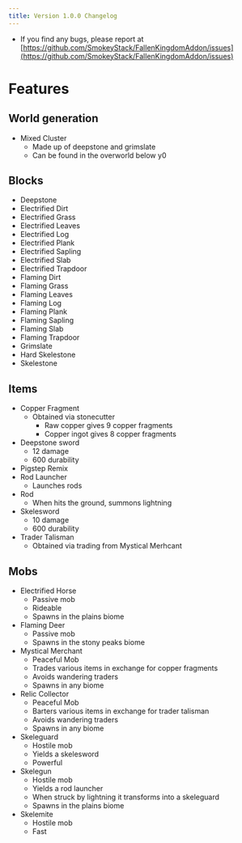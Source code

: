 ```yaml
---
title: Version 1.0.0 Changelog
---
```


- If you find any bugs, please report at [https://github.com/SmokeyStack/FallenKingdomAddon/issues](https://github.com/SmokeyStack/FallenKingdomAddon/issues)

# Features
## World generation
- Mixed Cluster
    - Made up of deepstone and grimslate
    - Can be found in the overworld below y0
## Blocks
- Deepstone
- Electrified Dirt
- Electrified Grass
- Electrified Leaves
- Electrified Log
- Electrified Plank
- Electrified Sapling
- Electrified Slab
- Electrified Trapdoor
- Flaming Dirt
- Flaming Grass
- Flaming Leaves
- Flaming Log
- Flaming Plank
- Flaming Sapling
- Flaming Slab
- Flaming Trapdoor
- Grimslate
- Hard Skelestone
- Skelestone
## Items
- Copper Fragment
    - Obtained via stonecutter
        - Raw copper gives 9 copper fragments
        - Copper ingot gives 8 copper fragments
- Deepstone sword
    - 12 damage
    - 600 durability
- Pigstep Remix
- Rod Launcher
    - Launches rods
- Rod
    - When hits the ground, summons lightning
- Skelesword
    - 10 damage
    - 600 durability
- Trader Talisman
    - Obtained via trading from Mystical Merhcant
## Mobs
- Electrified Horse
    - Passive mob
    - Rideable
    - Spawns in the plains biome
- Flaming Deer
    - Passive mob
    - Spawns in the stony peaks biome
- Mystical Merchant
    - Peaceful Mob
    - Trades various items in exchange for copper fragments
    - Avoids wandering traders
    - Spawns in any biome
- Relic Collector
    - Peaceful Mob
    - Barters various items in exchange for trader talisman
    - Avoids wandering traders
    - Spawns in any biome
- Skeleguard
    - Hostile mob
    - Yields a skelesword
    - Powerful
- Skelegun
    - Hostile mob
    - Yields a rod launcher
    - When struck by lightning it transforms into a skeleguard
    - Spawns in the plains biome
- Skelemite
    - Hostile mob
    - Fast